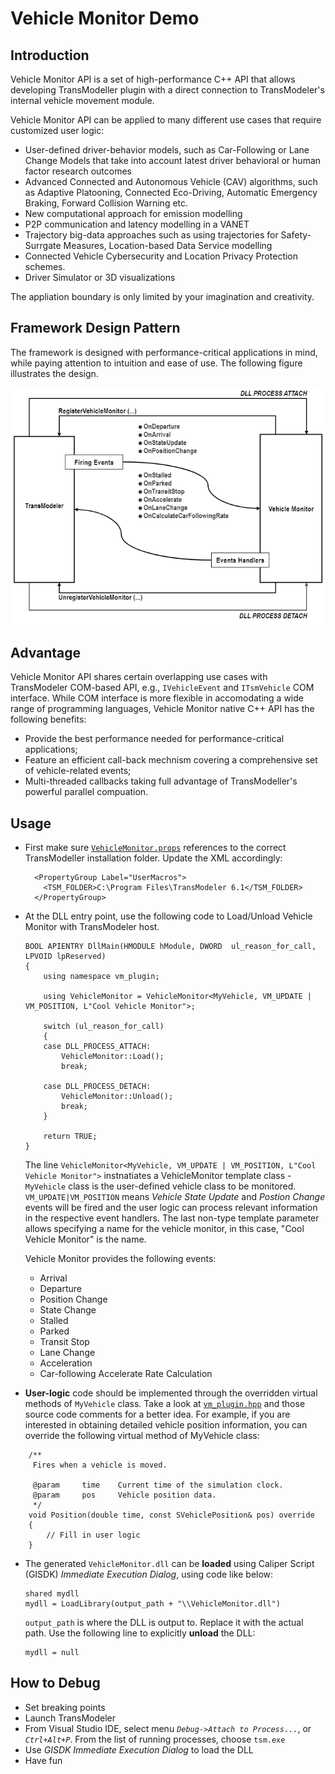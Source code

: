 # Vehicle Monitor Demo

## Introduction

Vehicle Monitor API is a set of high-performance C++ API that allows developing TransModeller plugin with a direct connection to TransModeler's internal vehicle movement module.

Vehicle Monitor API can be applied to many different use cases that require customized user logic:
- User-defined driver-behavior models, such as Car-Following or Lane Change Models that take into account latest driver behavioral or human factor research outcomes
- Advanced Connected and Autonomous Vehicle (CAV) algorithms, such as Adaptive Platooning, Connected Eco-Driving, Automatic Emergency Braking, Forward Collision Warning etc.
- New computational approach for emission modelling
- P2P communication and latency modelling in a VANET
- Trajectory big-data approaches such as using trajectories for Safety-Surrgate Measures, Location-based Data Service modelling
- Connected Vehicle Cybersecurity and Location Privacy Protection schemes.
- Driver Simulator or 3D visualizations

The appliation boundary is only limited by your imagination and creativity.

## Framework Design Pattern

The framework is designed with performance-critical applications in mind, while paying attention to intuition and ease of use. The following figure illustrates the design.

![Image](./img/vm_framework_design.png)

## Advantage

Vehicle Monitor API shares certain overlapping use cases with TransModeler COM-based API, e.g., ```IVehicleEvent``` and ```ITsmVehicle``` COM interface.  While COM interface is more flexible in accomodating a wide range of programming languages,  Vehicle Monitor native C++ API has the following benefits:
- Provide the best performance needed for performance-critical applications;
- Feature an efficient call-back mechnism covering a comprehensive set of vehicle-related events; 
- Multi-threaded callbacks taking full advantage of TransModeller's powerful parallel compuation.

## Usage

* First make sure [```VehicleMonitor.props```](https://github.com/Caliper-Corporation/TsmAPIsDemo/blob/main/VehicleMonitor/VehicleMonitor.props) references to the correct TransModeller installation folder. Update the XML accordingly:
  ```
    <PropertyGroup Label="UserMacros">
      <TSM_FOLDER>C:\Program Files\TransModeler 6.1</TSM_FOLDER>
    </PropertyGroup>
  ```

* At the DLL entry point, use the following code to Load/Unload Vehicle Monitor with TransModeler host.
  ```
  BOOL APIENTRY DllMain(HMODULE hModule, DWORD  ul_reason_for_call, LPVOID lpReserved)
  {
      using namespace vm_plugin;
      
      using VehicleMonitor = VehicleMonitor<MyVehicle, VM_UPDATE | VM_POSITION, L"Cool Vehicle Monitor">;

      switch (ul_reason_for_call)
      {
      case DLL_PROCESS_ATTACH:
          VehicleMonitor::Load();
          break;

      case DLL_PROCESS_DETACH:
          VehicleMonitor::Unload();
          break;
      }

      return TRUE;
  }
  ```
  The line ```VehicleMonitor<MyVehicle, VM_UPDATE | VM_POSITION, L"Cool Vehicle Monitor">``` instnatiates a VehicleMonitor template class - ```MyVehicle``` class is the user-defined vehicle class to be monitored. ```VM_UPDATE|VM_POSITION``` means *Vehicle State Update* and *Postion Change* events will be fired and the user logic can process relevant information in the respective event handlers. The last non-type template parameter allows specifying a name for the vehicle monitor, in this case, "Cool Vehicle Monitor" is the name.

  Vehicle Monitor provides the following events:
  - Arrival
  - Departure
  - Position Change
  - State Change
  - Stalled
  - Parked
  - Transit Stop
  - Lane Change
  - Acceleration
  - Car-following Accelerate Rate Calculation
  
* **User-logic** code should be implemented through the overridden virtual methods of ```MyVehicle``` class.  Take a look at [```vm_plugin.hpp```](https://github.com/Caliper-Corporation/TsmAPIsDemo/blob/main/VehicleMonitor/vm_plugin.hpp) and those source code comments for a better idea.  For example, if you are interested in obtaining detailed vehicle position information, you can override the following virtual method of MyVehicle class:

```
    /**
     Fires when a vehicle is moved.

     @param     time    Current time of the simulation clock.
     @param     pos     Vehicle position data.
     */
    void Position(double time, const SVehiclePosition& pos) override
    {
        // Fill in user logic
    }
```


* The generated ```VehicleMonitor.dll``` can be **loaded** using Caliper Script (GISDK) *Immediate Execution Dialog*, using code like below:
  ```
  shared mydll
  mydll = LoadLibrary(output_path + "\\VehicleMonitor.dll")
  ```
  
  ```output_path``` is where the DLL is output to. Replace it with the actual path.
  Use the following line to explicitly **unload** the DLL: 
  ```
  mydll = null
  ```

## How to Debug

* Set breaking points  
* Launch TransModeler
* From Visual Studio IDE, select menu *```Debug->Attach to Process...```*, or *```Ctrl+Alt+P```*. From the list of running processes, choose ```tsm.exe```
* Use *GISDK Immediate Execution Dialog* to load the DLL
* Have fun
